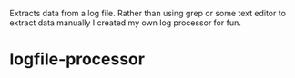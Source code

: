 Extracts data from a log file. Rather than using grep or some text editor to extract data manually I created my own log processor for fun.
# logfile-processor
